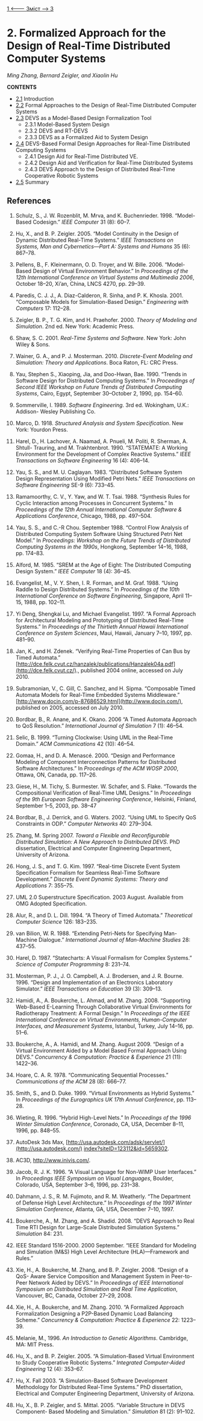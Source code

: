 [1 <--- ](1.md) [   Зміст   ](README.md) [--> 3](3.md)

# 2. Formalized Approach for the Design of Real-Time Distributed Computer Systems

*Ming Zhang, Bernard Zeigler, and Xiaolin Hu*

**CONTENTS**

- [2.1](2_1.md) Introduction 
- [2.2](2_2.md)   Formal Approaches to the Design of Real-Time Distributed Computer Systems
- [2.3](2_3.md)     DEVS as a Model-Based Design Formalization Tool
  - 2.3.1    Model-Based System Design
  - 2.3.2    DEVS and RT-DEVS
  - 2.3.3    DEVS as a Formalized Aid to System Design
- [2.4](2_4.md)     DEVS-Based Formal Design Approaches for Real-Time Distributed Computing Systems
  - 2.4.1    Design Aid for Real-Time Distributed VE. 
  - 2.4.2    Design Aid and Verification for Real-Time Distributed Systems 
  - 2.4.3    DEVS Approach to the Design of Distributed Real-Time Cooperative Robotic Systems 
- [2.5](2_5.md)   Summary 

## References

1.  Schulz, S., J. W. Rozenblit, M. Mrva, and K. Buchenrieder. 1998. “Model-Based Codesign.” *IEEE Computer* 31 (8): 60–7.

2.  Hu, X., and B. P. Zeigler. 2005. “Model Continuity in the Design of Dynamic Distributed Real-Time Systems.” *IEEE Transactions on Systems, Man and Cybernetics—Part A: Systems and Humans* 35 (6): 867–78.

3.  Pellens, B., F. Kleinermann, O. D. Troyer, and W. Bille. 2006. “Model-Based Design of Virtual Environment Behavior.” In *Proceedings of the 12th International Conference on Virtual Systems and Multimedia 2006*, October 18–20, Xi’an, China, LNCS 4270, pp. 29–39.

4.  Paredis, C. J. J., A. Diaz-Calderon, R. Sinha, and P. K. Khosla. 2001. “Composable Models for Simulation-Based Design.” *Engineering with Computers* 17: 112–28.

5.  Zeigler, B. P., T. G. Kim, and H. Praehofer. 2000. *Theory of Modeling and Simulation*. 2nd ed. New York: Academic Press.

6.  Shaw, S. C. 2001. *Real-Time Systems and Software*. New York: John Wiley & Sons.

7.  Wainer, G. A., and P. J. Mosterman. 2010. *Discrete-Event Modeling and Simulation: Theory and Applications*. Boca Raton, FL: CRC Press.

8.  Yau, Stephen S., Xiaoping, Jia, and Doo-Hwan, Bae. 1990. “Trends in Software Design for Distributed Computing Systems.” In *Proceedings of Second IEEE* *Workshop on Future Trends of Distributed Computing Systems*, Cairo, Egypt, September 30–October 2, 1990, pp. 154–60.

9.  Sommerville, I. 1989. *Software Engineering*. 3rd ed. Wokingham, U.K.: Addison- Wesley Publishing Co.

10.  Marco, D. 1918. *Structured Analysis and System Specification*. New York: Yourdon Press.

11.  Harel, D., H. Lachover, A. Naamad, A. Pnueli, M. Politi, R. Sherman, A. Shtull- Trauring, and M. Trakhtenbrot. 1990. “STATEMATE: A Working Environment for the Development of Complex Reactive Systems.” *IEEE Transactions on Software Engineering* 16 (4): 406–14.

12.  Yau, S. S., and M. U. Caglayan. 1983. “Distributed Software System Design Representation Using Modified Petri Nets.” *IEEE* *Transactions on Software Engineering* SE-9 (6): 733–45.

13.  Ramamoorthy, C. V., Y. Yaw, and W. T. Tsai. 1988. “Synthesis Rules for Cyclic Interaction among Processes in Concurrent Systems.” In *Proceedings of the 12th Annual International* *Computer Software & Applications Conference*, Chicago, 1988, pp. 497–504.

14.  Yau, S. S., and C.-R Chou. September 1988. “Control Flow Analysis of Distributed Computing System Software Using Structured Petri Net Model.” In *Proceedings: Workshop on the Future Trends of Distributed Computing Systems in the 1990s*, Hongkong, September 14–16, 1988, pp. 174–83.

15.  Alford, M. 1985. “SREM at the Age of Eight: The Distributed Computing Design System.” *IEEE Computer* 18 (4): 36–45.

16.  Evangelist, M., V. Y. Shen, I. R. Forman, and M. Graf. 1988. “Using Raddle to Design Distributed Systems.” In *Proceedings of the 10th International Conference on Software Engineering*, Singapore, April 11–15, 1988, pp. 102–11.

17.  Yi Deng, Shengkai Lu, and Michael Evangelist. 1997. “A Formal Approach for Architectural Modeling and Prototyping of Distributed Real-Time Systems.” In *Proceedings of the Thirtieth Annual Hawaii International Conference on System Sciences*, Maui, Hawaii, January 7–10, 1997, pp. 481–90.

18.  Jan, K., and H. Zdenek. “Verifying Real-Time Properties of Can Bus by Timed Automata.” [http://dce.felk.cvut.cz/hanzalek/publications/Hanzalek04a.pdf](http://dce.felk.cvut.cz/)., published 2004 online, accessed on July 2010.

19.  Subramonian, V., C. Gill, C. Sanchez, and H. Sipma. “Composable Timed Automata Models for Real-Time Embedded Systems Middleware.” [http://www.docin.com/p-87686529.html](http://www.docin.com/), published on 2005, accessed on July 2010.

20.  Bordbar, B., R. Anane, and K. Okano. 2006 “A Timed Automata Approach to QoS Resolution.” *International Journal of Simulation* 7 (1): 46–54.

21.  Selic, B. 1999. “Turning Clockwise: Using UML in the Real-Time Domain.” *ACM Communications* 42 (10): 46–54.

22.  Gomaa, H., and D. A. Menascé. 2000. “Design and Performance Modeling of Component Interconnection Patterns for Distributed Software Architectures.” In *Proceedings of the ACM WOSP 2000*, Ottawa, ON, Canada, pp. 117–26.

23. Giese, H., M. Tichy, S. Burmester. W. Schafer, and S. Flake. “Towards the Compositional Verification of Real-Time UML Designs.” In *Proceedings of the 9th European Software Engineering Conference*, Helsinki, Finland, September 1–5, 2003, pp. 38–47

24.  Bordbar, B., J. Derrick, and G. Waters. 2002. “Using UML to Specify QoS Constraints in ODP.” *Computer Networks* 40: 279–304.

25.  Zhang, M. Spring 2007. *Toward a Flexible and Reconfigurable Distributed Simulation: A New Approach to Distributed DEVS*. PhD dissertation, Electrical and Computer Engineering Department, University of Arizona.

26.  Hong, J. S., and T. G. Kim. 1997. “Real-time Discrete Event System Specification Formalism for Seamless Real-Time Software Development.” *Discrete Event Dynamic Systems: Theory and Applications* 7: 355–75.

27.  UML 2.0 Superstructure Specification. 2003 August. Available from OMG Adopted Specification.

28.  Alur, R., and D. L. Dill. 1994. “A Theory of Timed Automata.” *Theoretical Computer Science* 126: 183–235.

29.  van Bilion, W. R. 1988. “Extending Petri-Nets for Specifying Man-Machine Dialogue.” *International Journal of Man-Machine Studies* 28: 437–55.

30.  Harel, D. 1987. “Statecharts: A Visual Formalism for Complex Systems.” *Science of Computer Programming* 8: 231–74.

31.  Mosterman, P. J., J. O. Campbell, A. J. Brodersen, and J. R. Bourne. 1996. “Design and Implementation of an Electronics Laboratory Simulator.” *IEEE Transactions on Education* 39 (3): 309–13.

32.  Hamidi, A., A. Boukerche, L. Ahmad, and M. Zhang. 2008. “Supporting Web-Based E-Learning Through Collaborative Virtual Environments for Radiotherapy Treatment: A Formal Design.” In *Proceedings of the IEEE International Conference on Virtual Environments, Human-Computer Interfaces, and Measurement Systems*, Istanbul, Turkey, July 14–16, pp. 51–6.

33.  Boukerche, A., A. Hamidi, and M. Zhang. August 2009. “Design of a Virtual Environment Aided by a Model Based Formal Approach Using DEVS.” *Concurrency & Computation: Practice & Experience* 21 (11): 1422–36.

34.  Hoare, C. A. R. 1978. “Communicating Sequential Processes.” *Communications of the ACM* 28 (8): 666–77.

35.  Smith, S., and D. Duke. 1999. “Virtual Environments as Hybrid Systems.” In *Proceedings* *of the Eurographics UK 17th Annual Conference*, pp. 113–28.

36.  Wieting, R. 1996. “Hybrid High-Level Nets.” In *Proceedings of the 1996 Winter Simulation Conference*, Coronado, CA, USA, December 8–11, 1996, pp. 848–55.

37.  AutoDesk        3ds       Max,        [http://usa.autodesk.com/adsk/servlet/](http://usa.autodesk.com/) [index?siteID=123112&id=5659302](http://usa.autodesk.com/).

38.  AC3D, http://www.inivis.com/.

39.  Jacob, R. J. K. 1996. “A Visual Language for Non-WIMP User Interfaces.” In *Proceedings* *IEEE Symposium on Visual Languages*, Boulder, Colorado, USA, September 3–6, 1996, pp. 231–38.

40.  Dahmann, J. S., R. M. Fujimoto, and R. M. Weatherly. “The Department of Defense High Level Architecture.” In *Proceedings of the 1997 Winter Simulation Conference*, Atlanta, GA, USA, December 7–10, 1997.

41.  Boukerche, A., M. Zhang, and A. Shadid. 2008. “DEVS Approach to Real Time RTI Design for Large-Scale Distributed Simulation Systems.” *Simulation* 84: 231.

42.  IEEE Standard 1516-2000. 2000 September. “IEEE Standard for Modeling and Simulation (M&S) High Level Architecture (HLA)—Framework and Rules.”

43.  Xie, H., A. Boukerche, M. Zhang, and B. P. Zeigler. 2008. “Design of a QoS- Aware Service Composition and Management System in Peer-to-Peer Network Aided by DEVS.” In *Proceedings of IEEE International Symposium on Distributed Simulation and Real Time Application*, Vancouver, BC, Canada, October 27–29, 2008. 

44.  Xie, H., A. Boukerche, and M. Zhang. 2010. “A Formalized Approach Formalization Designing a P2P-Based Dynamic Load Balancing Scheme.” *Concurrency & Computation: Practice & Experience* 22: 1223–39.

45.  Melanie, M., 1996. *An Introduction to Genetic Algorithms*. Cambridge, MA: MIT Press.

46.  Hu, X., and B. P. Zeigler. 2005. “A Simulation-Based Virtual Environment to Study Cooperative Robotic Systems.” *Integrated Computer-Aided Engineering* 12 (4): 353–67.

47.  Hu, X. Fall 2003. “A Simulation-Based Software Development Methodology for Distributed Real-Time Systems.” PhD dissertation, Electrical and Computer Engineering Department, University of Arizona.

48.  Hu, X., B. P. Zeigler, and S. Mittal. 2005. “Variable Structure in DEVS Component- Based Modeling and Simulation.” *Simulation* 81 (2): 91–102.